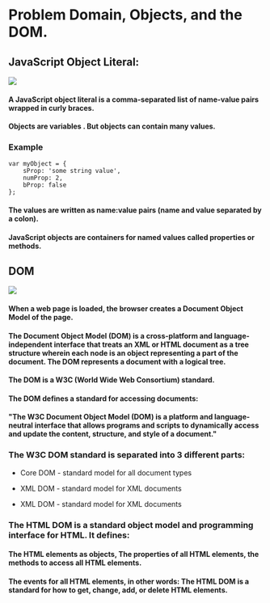 # Problem Domain, Objects, and the DOM.

## JavaScript Object Literal:

![](https://flaviocopes.com/how-to-remove-object-property-javascript/delete-object-property.png)

#### A JavaScript object literal is a comma-separated list of name-value pairs wrapped in curly braces. 

#### Objects are variables . But objects can contain many values.

### Example
```
var myObject = {
    sProp: 'some string value',
    numProp: 2,
    bProp: false
};
```

#### The values are written as name:value pairs (name and value separated by a colon).

#### JavaScript objects are containers for named values called properties or methods.

## DOM 

![](https://www.w3schools.com/js/pic_htmltree.gif)

#### When a web page is loaded, the browser creates a Document Object Model of the page.

#### The Document Object Model (DOM) is a cross-platform and language-independent interface that treats an XML or HTML document as a tree structure wherein each node is an object representing a part of the document. The DOM represents a document with a logical tree.

#### The DOM is a W3C (World Wide Web Consortium) standard.

#### The DOM defines a standard for accessing documents:

#### "The W3C Document Object Model (DOM) is a platform and language-neutral interface that allows programs and scripts to dynamically access and update the content, structure, and style of a document."

### The W3C DOM standard is separated into 3 different parts:

* Core DOM - standard model for all document types

* XML DOM - standard model for XML documents 

* XML DOM - standard model for XML documents

### The HTML DOM is a standard object model and programming interface for HTML. It defines:

#### The HTML elements as objects,  The properties of all HTML elements, the methods to access all HTML elements.
#### The events for all HTML elements, in other words: The HTML DOM is a standard for how to get, change, add, or delete HTML elements.





